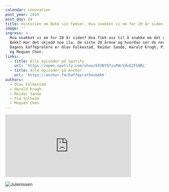 ```yaml
---
calendar: innovation
post_year: 2019
post_day: 24
title: Historien om Bekk sin fødsel. Hva snakket vi om for 20 år siden?
image: ''
ingress: >-
  Hva snakket vi om for 20 år siden? Hva fikk oss til å snakke om det og starte
  Bekk? Har det skjedd noe ila. de siste 20 årene og hvordan ser de neste 20 ut?
  Dagens kaffepratere er Olav Folkestad, Reidar Sande, Harald Krogh, Pia Solheim
  og Moquan Chen.
links:
  - title: Alle episoder på Spotify
    url: 'https://open.spotify.com/show/6SVNY97zuPWcVdvE2FSNRL'
  - title: Alle episoder på Anchor
    url: 'https://anchor.fm/kaffeprathosbekk'
authors:
  - Olav Folkestad
  - Harald Krogh
  - Reidar Sande
  - Pia Solheim
  - Moquan Chen
---
```

<iframe src="https://anchor.fm/kaffeprathosbekk/embed/episodes/--e9jubu" height="200px" width="400px" frameborder="0" scrolling="no"></iframe>

![Julenissen](https://i.ibb.co/nCGSF80/IMG-7360.jpg)
